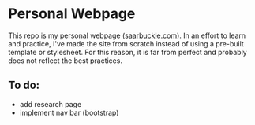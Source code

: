 # Personal Webpage
This repo is my personal webpage ([saarbuckle.com](https://saarbuckle.com/)). In an effort to learn and practice, I've made the site from scratch instead of using a pre-built template or stylesheet. For this reason, it is far from perfect and probably does not reflect the best practices.

## To do:
* add research page
* implement nav bar (bootstrap)
